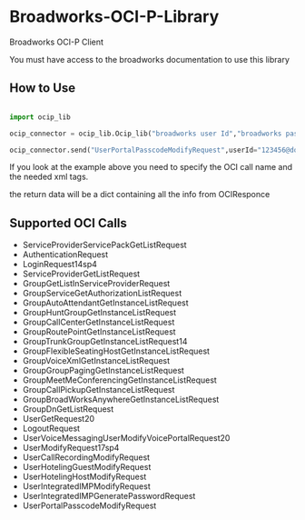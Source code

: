 # Broadworks-OCI-P-Library
Broadworks OCI-P Client 

You must have access to the broadworks documentation to use this library 

## How to Use

```python

import ocip_lib

ocip_connector = ocip_lib.Ocip_lib("broadworks user Id","broadworks password","broadworks oci url")

ocip_connector.send("UserPortalPasscodeModifyRequest",userId="123456@domain.co.uk",newPasscode="123456")

```

If you look at the example above you need to specify the OCI call name and the needed xml tags.

the return data will be a dict containing all the info from OCIResponce 

## Supported OCI Calls 

- ServiceProviderServicePackGetListRequest
- AuthenticationRequest
- LoginRequest14sp4
- ServiceProviderGetListRequest
- GroupGetListInServiceProviderRequest
- GroupServiceGetAuthorizationListRequest
- GroupAutoAttendantGetInstanceListRequest
- GroupHuntGroupGetInstanceListRequest
- GroupCallCenterGetInstanceListRequest
- GroupRoutePointGetInstanceListRequest
- GroupTrunkGroupGetInstanceListRequest14
- GroupFlexibleSeatingHostGetInstanceListRequest
- GroupVoiceXmlGetInstanceListRequest
- GroupGroupPagingGetInstanceListRequest
- GroupMeetMeConferencingGetInstanceListRequest
- GroupCallPickupGetInstanceListRequest
- GroupBroadWorksAnywhereGetInstanceListRequest
- GroupDnGetListRequest
- UserGetRequest20
- LogoutRequest
- UserVoiceMessagingUserModifyVoicePortalRequest20
- UserModifyRequest17sp4
- UserCallRecordingModifyRequest
- UserHotelingGuestModifyRequest
- UserHotelingHostModifyRequest
- UserIntegratedIMPModifyRequest
- UserIntegratedIMPGeneratePasswordRequest
- UserPortalPasscodeModifyRequest





